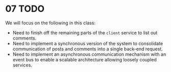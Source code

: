 # 07 TODO

We will focus on the following in this class:

- Need to finish off the remaining parts of the `client` service to list out comments.
- Need to implement a synchronous version of the system to consolidate communication of posts and comments into a single back-end request.
- Need to implement an asynchronous communication mechanism with an event bus to enable a scalable architecture allowing loosely coupled services.
